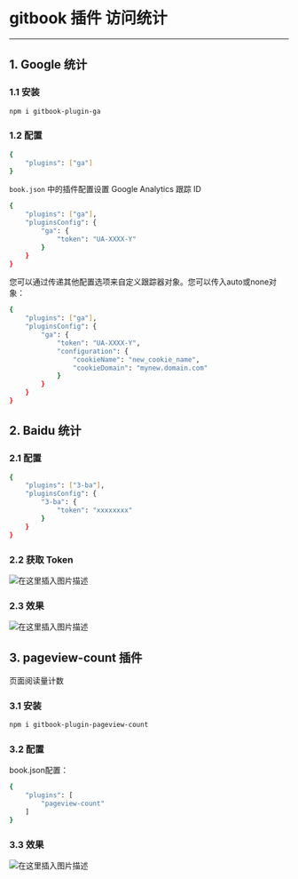 # gitbook 插件 访问统计


---

##  1. Google 统计
### 1.1 安装

```bash
npm i gitbook-plugin-ga
```
###  1.2 配置

```bash
{
    "plugins": ["ga"]
}
```
`book.json` 中的插件配置设置 Google Analytics 跟踪 ID

```bash
{
    "plugins": ["ga"],
    "pluginsConfig": {
        "ga": {
            "token": "UA-XXXX-Y"
        }
    }
}
```

您可以通过传递其他配置选项来自定义跟踪器对象。您可以传入auto或none对象：
```bash
{
    "plugins": ["ga"],
    "pluginsConfig": {
        "ga": {
            "token": "UA-XXXX-Y",
            "configuration": {
                "cookieName": "new_cookie_name",
                "cookieDomain": "mynew.domain.com"
            }
        }
    }
}
```
##  2. Baidu 统计
### 2.1 配置

```bash
{
    "plugins": ["3-ba"],
    "pluginsConfig": {
        "3-ba": {
            "token": "xxxxxxxx"
        }
    }
}
```
###  2.2 获取 Token
![在这里插入图片描述](https://i-blog.csdnimg.cn/blog_migrate/ec1638ab23b548e1a965631d8de77abd.png)
###  2.3  效果
![在这里插入图片描述](https://i-blog.csdnimg.cn/blog_migrate/e29d2ef36ea0fd853f1a56f9b702c517.png)


##  3. pageview-count 插件
页面阅读量计数

### 3.1 安装

```bash
npm i gitbook-plugin-pageview-count
```
### 3.2 配置
book.json配置：
```bash
{
    "plugins": [
        "pageview-count"
    ]
}
```
###  3.3 效果
![在这里插入图片描述](https://i-blog.csdnimg.cn/blog_migrate/3fd5abf2018aa7bd963407e64f8b23d9.png)

